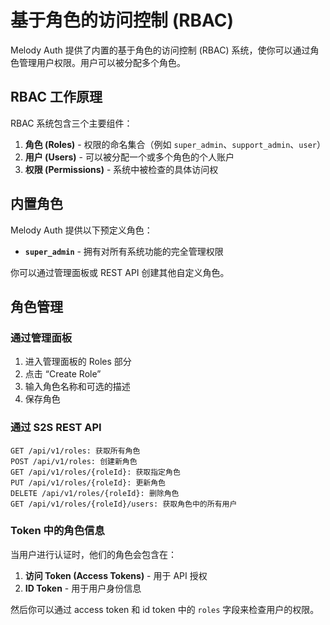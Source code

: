 # 基于角色的访问控制 (RBAC)

Melody Auth 提供了内置的基于角色的访问控制 (RBAC) 系统，使你可以通过角色管理用户权限。用户可以被分配多个角色。

## RBAC 工作原理

RBAC 系统包含三个主要组件：

1. **角色 (Roles)** - 权限的命名集合（例如 `super_admin`、`support_admin`、`user`）
2. **用户 (Users)** - 可以被分配一个或多个角色的个人账户
3. **权限 (Permissions)** - 系统中被检查的具体访问权

## 内置角色

Melody Auth 提供以下预定义角色：

- **`super_admin`** - 拥有对所有系统功能的完全管理权限

你可以通过管理面板或 REST API 创建其他自定义角色。

## 角色管理

### 通过管理面板
1. 进入管理面板的 Roles 部分
2. 点击 “Create Role”
3. 输入角色名称和可选的描述
4. 保存角色

### 通过 S2S REST API
```
GET /api/v1/roles: 获取所有角色
POST /api/v1/roles: 创建新角色
GET /api/v1/roles/{roleId}: 获取指定角色
PUT /api/v1/roles/{roleId}: 更新角色
DELETE /api/v1/roles/{roleId}: 删除角色
GET /api/v1/roles/{roleId}/users: 获取角色中的所有用户
```

### Token 中的角色信息

当用户进行认证时，他们的角色会包含在：

1. **访问 Token (Access Tokens)** - 用于 API 授权
2. **ID Token** - 用于用户身份信息

然后你可以通过 access token 和 id token 中的 `roles` 字段来检查用户的权限。
